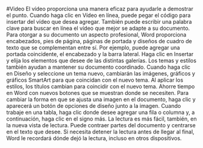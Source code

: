 #Video
El vídeo proporciona una manera eficaz para ayudarle a demostrar el punto. Cuando haga clic en Vídeo en línea, puede pegar el código para insertar del vídeo que desea agregar. También puede escribir una palabra clave para buscar en línea el vídeo que mejor se adapte a su documento.
Para otorgar a su documento un aspecto profesional, Word proporciona encabezados, pies de página, páginas de portada y diseños de cuadro de texto que se complementan entre sí. Por ejemplo, puede agregar una portada coincidente, el encabezado y la barra lateral. Haga clic en Insertar y elija los elementos que desee de las distintas galerías.
Los temas y estilos también ayudan a mantener su documento coordinado. Cuando haga clic en Diseño y seleccione un tema nuevo, cambiarán las imágenes, gráficos y gráficos SmartArt para que coincidan con el nuevo tema. Al aplicar los estilos, los títulos cambian para coincidir con el nuevo tema.
Ahorre tiempo en Word con nuevos botones que se muestran donde se necesiten. Para cambiar la forma en que se ajusta una imagen en el documento, haga clic y aparecerá un botón de opciones de diseño junto a la imagen. Cuando trabaje en una tabla, haga clic donde desee agregar una fila o columna y, a continuación, haga clic en el signo más.
La lectura es más fácil, también, en la nueva vista de lectura. Puede contraer partes del documento y centrarse en el texto que desee. Si necesita detener la lectura antes de llegar al final, Word le recordará dónde dejó la lectura, incluso en otros dispositivos.
